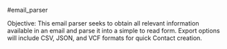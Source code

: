  #email_parser

Objective:
	This email parser seeks to obtain all relevant information available in an email
	and parse it into a simple to read form. Export options will include
	CSV, JSON, and VCF formats for quick Contact creation.
